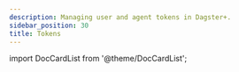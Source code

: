 ```yaml
---
description: Managing user and agent tokens in Dagster+.
sidebar_position: 30
title: Tokens
---
```


import DocCardList from '@theme/DocCardList';

<DocCardList />
